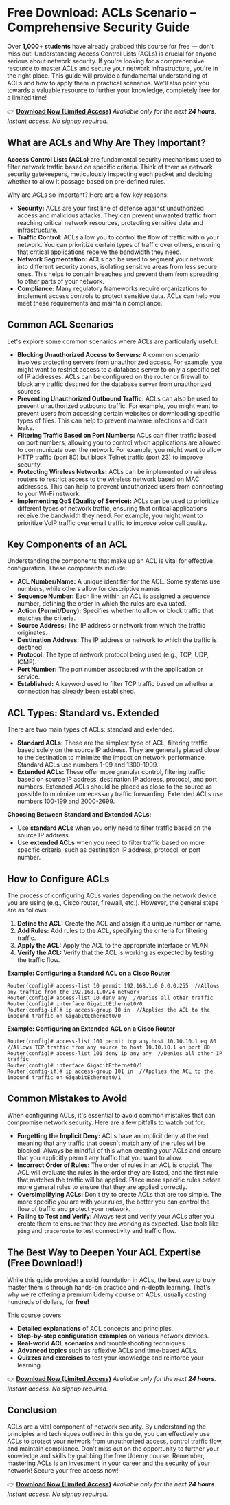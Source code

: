 # Free Download: ACLs Scenario – Comprehensive Security Guide

Over **1,000+ students** have already grabbed this course for free — don’t miss out! Understanding Access Control Lists (ACLs) is crucial for anyone serious about network security. If you're looking for a comprehensive resource to master ACLs and secure your network infrastructure, you're in the right place. This guide will provide a fundamental understanding of ACLs and how to apply them in practical scenarios. We'll also point you towards a valuable resource to further your knowledge, completely free for a limited time!

👉 [**Download Now (Limited Access)**](https://udemywork.com/acls-scenario)
_Available only for the next **24 hours**. Instant access. No signup required._

## What are ACLs and Why Are They Important?

**Access Control Lists (ACLs)** are fundamental security mechanisms used to filter network traffic based on specific criteria. Think of them as network security gatekeepers, meticulously inspecting each packet and deciding whether to allow it passage based on pre-defined rules.

Why are ACLs so important? Here are a few key reasons:

*   **Security:** ACLs are your first line of defense against unauthorized access and malicious attacks. They can prevent unwanted traffic from reaching critical network resources, protecting sensitive data and infrastructure.
*   **Traffic Control:** ACLs allow you to control the flow of traffic within your network. You can prioritize certain types of traffic over others, ensuring that critical applications receive the bandwidth they need.
*   **Network Segmentation:** ACLs can be used to segment your network into different security zones, isolating sensitive areas from less secure ones. This helps to contain breaches and prevent them from spreading to other parts of your network.
*   **Compliance:** Many regulatory frameworks require organizations to implement access controls to protect sensitive data. ACLs can help you meet these requirements and maintain compliance.

## Common ACL Scenarios

Let's explore some common scenarios where ACLs are particularly useful:

*   **Blocking Unauthorized Access to Servers:** A common scenario involves protecting servers from unauthorized access. For example, you might want to restrict access to a database server to only a specific set of IP addresses. ACLs can be configured on the router or firewall to block any traffic destined for the database server from unauthorized sources.
*   **Preventing Unauthorized Outbound Traffic:** ACLs can also be used to prevent unauthorized outbound traffic. For example, you might want to prevent users from accessing certain websites or downloading specific types of files. This can help to prevent malware infections and data leaks.
*   **Filtering Traffic Based on Port Numbers:** ACLs can filter traffic based on port numbers, allowing you to control which applications are allowed to communicate over the network. For example, you might want to allow HTTP traffic (port 80) but block Telnet traffic (port 23) to improve security.
*   **Protecting Wireless Networks:** ACLs can be implemented on wireless routers to restrict access to the wireless network based on MAC addresses. This can help to prevent unauthorized users from connecting to your Wi-Fi network.
*   **Implementing QoS (Quality of Service):** ACLs can be used to prioritize different types of network traffic, ensuring that critical applications receive the bandwidth they need. For example, you might want to prioritize VoIP traffic over email traffic to improve voice call quality.

## Key Components of an ACL

Understanding the components that make up an ACL is vital for effective configuration. These components include:

*   **ACL Number/Name:** A unique identifier for the ACL. Some systems use numbers, while others allow for descriptive names.
*   **Sequence Number:** Each line within an ACL is assigned a sequence number, defining the order in which the rules are evaluated.
*   **Action (Permit/Deny):** Specifies whether to allow or block traffic that matches the criteria.
*   **Source Address:** The IP address or network from which the traffic originates.
*   **Destination Address:** The IP address or network to which the traffic is destined.
*   **Protocol:** The type of network protocol being used (e.g., TCP, UDP, ICMP).
*   **Port Number:** The port number associated with the application or service.
*   **Established:** A keyword used to filter TCP traffic based on whether a connection has already been established.

## ACL Types: Standard vs. Extended

There are two main types of ACLs: standard and extended.

*   **Standard ACLs:** These are the simplest type of ACL, filtering traffic based solely on the source IP address. They are generally placed close to the destination to minimize the impact on network performance. Standard ACLs use numbers 1-99 and 1300-1999.
*   **Extended ACLs:** These offer more granular control, filtering traffic based on source IP address, destination IP address, protocol, and port numbers. Extended ACLs should be placed as close to the source as possible to minimize unnecessary traffic forwarding. Extended ACLs use numbers 100-199 and 2000-2699.

**Choosing Between Standard and Extended ACLs:**

*   Use **standard ACLs** when you only need to filter traffic based on the source IP address.
*   Use **extended ACLs** when you need to filter traffic based on more specific criteria, such as destination IP address, protocol, or port number.

## How to Configure ACLs

The process of configuring ACLs varies depending on the network device you are using (e.g., Cisco router, firewall, etc.). However, the general steps are as follows:

1.  **Define the ACL:** Create the ACL and assign it a unique number or name.
2.  **Add Rules:** Add rules to the ACL, specifying the criteria for filtering traffic.
3.  **Apply the ACL:** Apply the ACL to the appropriate interface or VLAN.
4.  **Verify the ACL:** Verify that the ACL is working as expected by testing the traffic flow.

**Example: Configuring a Standard ACL on a Cisco Router**

```cisco
Router(config)# access-list 10 permit 192.168.1.0 0.0.0.255  //Allows any traffic from the 192.168.1.0/24 network
Router(config)# access-list 10 deny any  //Denies all other traffic
Router(config)# interface GigabitEthernet0/0
Router(config-if)# ip access-group 10 in  //Applies the ACL to the inbound traffic on GigabitEthernet0/0
```

**Example: Configuring an Extended ACL on a Cisco Router**

```cisco
Router(config)# access-list 101 permit tcp any host 10.10.10.1 eq 80  //Allows TCP traffic from any source to host 10.10.10.1 on port 80
Router(config)# access-list 101 deny ip any any  //Denies all other IP traffic
Router(config)# interface GigabitEthernet0/1
Router(config-if)# ip access-group 101 in  //Applies the ACL to the inbound traffic on GigabitEthernet0/1
```

## Common Mistakes to Avoid

When configuring ACLs, it's essential to avoid common mistakes that can compromise network security. Here are a few pitfalls to watch out for:

*   **Forgetting the Implicit Deny:** ACLs have an implicit deny at the end, meaning that any traffic that doesn't match any of the rules will be blocked. Always be mindful of this when creating your ACLs and ensure that you explicitly permit any traffic that you want to allow.
*   **Incorrect Order of Rules:** The order of rules in an ACL is crucial. The ACL will evaluate the rules in the order they are listed, and the first rule that matches the traffic will be applied. Place more specific rules before more general rules to ensure that they are applied correctly.
*   **Oversimplifying ACLs:** Don't try to create ACLs that are too simple. The more specific you are with your rules, the better you can control the flow of traffic and protect your network.
*   **Failing to Test and Verify:** Always test and verify your ACLs after you create them to ensure that they are working as expected. Use tools like `ping` and `traceroute` to test connectivity and traffic flow.

## The Best Way to Deepen Your ACL Expertise (Free Download!)

While this guide provides a solid foundation in ACLs, the best way to truly master them is through hands-on practice and in-depth learning. That's why we're offering a premium Udemy course on ACLs, usually costing hundreds of dollars, for **free!**

This course covers:

*   **Detailed explanations** of ACL concepts and principles.
*   **Step-by-step configuration examples** on various network devices.
*   **Real-world ACL scenarios** and troubleshooting techniques.
*   **Advanced topics** such as reflexive ACLs and time-based ACLs.
*   **Quizzes and exercises** to test your knowledge and reinforce your learning.

👉 [**Download Now (Limited Access)**](https://udemywork.com/acls-scenario)
_Available only for the next **24 hours**. Instant access. No signup required._

## Conclusion

ACLs are a vital component of network security. By understanding the principles and techniques outlined in this guide, you can effectively use ACLs to protect your network from unauthorized access, control traffic flow, and maintain compliance. Don't miss out on the opportunity to further your knowledge and skills by grabbing the free Udemy course. Remember, mastering ACLs is an investment in your career and the security of your network! Secure your free access now!

👉 [**Download Now (Limited Access)**](https://udemywork.com/acls-scenario)
_Available only for the next **24 hours**. Instant access. No signup required._
